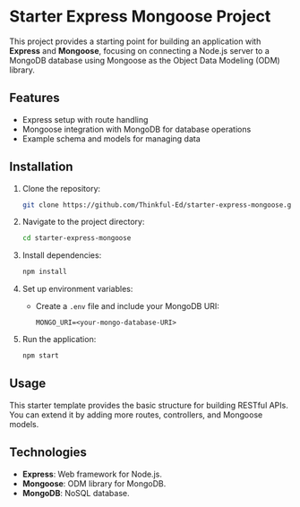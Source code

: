 # Starter Express Mongoose Project

This project provides a starting point for building an application with **Express** and **Mongoose**, focusing on connecting a Node.js server to a MongoDB database using Mongoose as the Object Data Modeling (ODM) library.

## Features
- Express setup with route handling
- Mongoose integration with MongoDB for database operations
- Example schema and models for managing data

## Installation

1. Clone the repository:
   ```bash
   git clone https://github.com/Thinkful-Ed/starter-express-mongoose.git
   ```
2. Navigate to the project directory:
   ```bash
   cd starter-express-mongoose
   ```
3. Install dependencies:
   ```bash
   npm install
   ```
4. Set up environment variables:
   - Create a `.env` file and include your MongoDB URI:
     ```
     MONGO_URI=<your-mongo-database-URI>
     ```

5. Run the application:
   ```bash
   npm start
   ```

## Usage
This starter template provides the basic structure for building RESTful APIs. You can extend it by adding more routes, controllers, and Mongoose models.

## Technologies
- **Express**: Web framework for Node.js.
- **Mongoose**: ODM library for MongoDB.
- **MongoDB**: NoSQL database.
